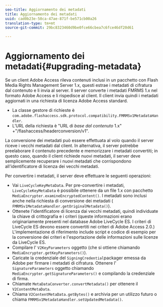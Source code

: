 ```yaml
---
seo-title: Aggiornamento dei metadati
title: Aggiornamento dei metadati
uuid: cad0b23e-50ca-47ae-871f-be571cb00a26
translation-type: tm+mt
source-git-commit: 29bc8323460d9be0fce66cbea7c6fce46df20d61

---
```



# Aggiornamento dei metadati{#upgrading-metadata}

Se un client Adobe Access rileva contenuti inclusi in un pacchetto con Flash Media Rights Management Server 1.x, questi estrae i metadati di cifratura dal contenuto e li invia al server. Il server converte i metadati FMRMS 1.x nel formato Adobe Access e li rispedisce al client. Il client invia quindi i metadati aggiornati in una richiesta di licenza Adobe Access standard.

* La classe gestore di richieste è `com.adobe.flashaccess.sdk.protocol.compatibility.FMRMSv1MetadataHandler`.
* L’URL della richiesta è &quot;URL di *base dal contenuto* 1.x&quot; +&quot;/flashaccess/headerconversion/v1&quot;.

La conversione dei metadati può essere effettuata al volo quando il server riceve i vecchi metadati dal client. In alternativa, il server potrebbe preelaborare il contenuto precedente e memorizzare i metadati convertiti; in questo caso, quando il client richiede nuovi metadati, il server deve semplicemente recuperare i nuovi metadati che corrispondono all&#39;identificatore di licenza dei vecchi metadati.

Per convertire i metadati, il server deve effettuare le seguenti operazioni:

* Vai `LiveCycleKeyMetaData`. Per pre-convertire i metadati, `LiveCycleKeyMetaData` è possibile ottenere da un file 1.x con pacchetto `MediaEncrypter.examineEncryptedContent()`. I metadati sono inclusi anche nella richiesta di conversione dei metadati ( `FMRMSv1MetadataHandler.getOriginalMetadata()`).
* Ottenete l&#39;identificatore di licenza dai vecchi metadati, quindi individuate la chiave di crittografia e i criteri (queste informazioni erano originariamente presenti nel database Adobe LiveCycle ES. I criteri di LiveCycle ES devono essere convertiti nei criteri di Adobe Access 2.0.) L&#39;implementazione di riferimento include script e codice di esempio per la conversione dei criteri e l&#39;esportazione delle informazioni sulle licenze da LiveCycle ES.
* Compilare l&#39; `V2KeyParameters` oggetto (che si ottiene chiamando `MediaEncrypter.getKeyParameters()`).
* Caricate la credenziale del `SigningCredential`packager emessa da Adobe per firmare i metadati di cifratura. Ottenere l&#39; `SignatureParameters` oggetto chiamando `MediaEncrypter.getSignatureParameters()` e compilando la credenziale di firma.
* Chiamate `MetaDataConverter.convertMetadata()` per ottenere il `V2ContentMetaData`.
* Chiama `V2ContentMetaData.getBytes()` e archivia per un utilizzo futuro o chiama `FMRMSv1MetadataHandler.setUpdatedMetadata()`.

